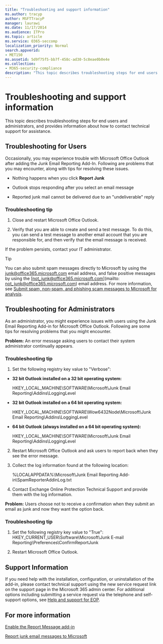 ```yaml
---
title: "Troubleshooting and support information"
ms.author: tracyp
author: MSFTTracyP
manager: laurawi
ms.date: 11/17/2014
ms.audience: ITPro
ms.topic: article
ms.service: O365-seccomp
localization_priority: Normal
search.appverid:
- MET150
ms.assetid: 5d9f75f5-bb7f-458c-ad30-5c8eae0b0e4e
ms.collection:
- M365-security-compliance
description: "This topic describes troubleshooting steps for end users and administrators, and provides information about how to contact technical support for assistance."
---
```


# Troubleshooting and support information

This topic describes troubleshooting steps for end users and administrators, and provides information about how to contact technical support for assistance.
  
## Troubleshooting for Users

Occasionally, you may experience trouble with Microsoft Office Outlook after adding the Junk Email Reporting Add-In. Following are problems that you may encounter, along with tips for resolving these issues. 
  
- Nothing happens when you click **Report Junk**
    
- Outlook stops responding after you select an email message
    
- Reported junk mail cannot be delivered due to an "undeliverable" reply
    
### Troubleshooting tip

1. Close and restart Microsoft Office Outlook.
    
2. Verify that you are able to create and send a test message. To do this, you can send a test message to another email account that you are responsible for, and then verify that the email message is received.
    
If the problem persists, contact your IT administrator.
  
> [!TIP]
> You can also submit spam messages directly to Microsoft by using the [junk@office365.microsoft.com](mailto:junk@office365.microsoft.com) email address, and false positive messages by using the [not_junk@office365.microsoft.com](mailto: not_junk@office365.microsoft.com) email address. For more information, see [Submit spam, non-spam, and phishing scam messages to Microsoft for analysis](submit-spam-non-spam-and-phishing-scam-messages-to-microsoft-for-analysis.md). 
  
## Troubleshooting for Administrators

As an administrator, you might experience issues with users using the Junk Email Reporting Add-in for Microsoft Office Outlook. Following are some tips for resolving problems that you might encounter. 
  
 **Problem:** An error message asking users to contact their system administrator continually appears. 
  
### Troubleshooting tip

1. Set the following registry key value to "Verbose":
    
  - **32 bit Outlook installed on a 32 bit operating system:**
    
    HKEY_LOCAL_MACHINE\SOFTWARE\Microsoft\Junk Email Reporting\Addins\LoggingLevel
    
  - **32 bit Outlook installed on a 64 bit operating system:**
    
    HKEY_LOCAL_MACHINE\SOFTWARE\Wow6432Node\Microsoft\Junk Email Reporting\Addins\LoggingLevel
    
  - **64 bit Outlook (always installed on a 64 bit operating system):**
    
    HKEY_LOCAL_MACHINE\SOFTWARE\Microsoft\Junk Email Reporting\Addins\LoggingLevel
    
2. Restart Microsoft Office Outlook and ask users to report back when they see the error message.
    
3. Collect the log information found at the following location: 
    
    %LOCALAPPDATA%\Microsoft\Junk Email Reporting Add-in\SpamReporterAddinLog.txt
    
4. Contact Exchange Online Protection Technical Support and provide them with the log information. 
    
 **Problem:** Users choose not to receive a confirmation when they submit an email as junk and now they want the option back. 
  
### Troubleshooting tip

1. Set the following registry key value to "True": HKEY_CURRENT_USER\Software\Microsoft\Junk E-mail Reporting\Preferences\ConfirmReportJunk
    
2. Restart Microsoft Office Outlook.
    
## Support Information

If you need help with the installation, configuration, or uninstallation of the add-in, please contact technical support using the new service request link on the support page in the Microsoft 365 admin center. For additional options including submitting a service request via the telephone and self-support options, see [Help and support for EOP](eop/help-and-support-for-eop.md).
  
## For more information

[Enable the Report Message add-in](https://support.office.com/article/4250c4bc-6102-420b-9e0a-a95064837676)
  
[Report junk email messages to Microsoft](report-junk-email-messages-to-microsoft.md)
  

